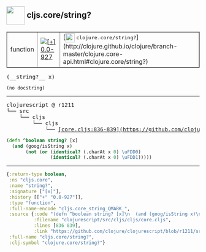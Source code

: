 ## <img width="48px" valign="middle" src="http://i.imgur.com/Hi20huC.png"> cljs.core/string?

 <table border="1">
<tr>
<td>function</td>
<td><a href="https://github.com/cljsinfo/api-refs/tree/0.0-927"><img valign="middle" alt="[+] 0.0-927" src="https://img.shields.io/badge/+-0.0--927-lightgrey.svg"></a> </td>
<td>
[<img height="24px" valign="middle" src="http://i.imgur.com/1GjPKvB.png"> <samp>clojure.core/string?</samp>](http://clojure.github.io/clojure/branch-master/clojure.core-api.html#clojure.core/string?)
</td>
</tr>
</table>

 <samp>
(__string?__ x)<br>
</samp>

```
(no docstring)
```

---

 <pre>
clojurescript @ r1211
└── src
    └── cljs
        └── cljs
            └── <ins>[core.cljs:836-839](https://github.com/clojure/clojurescript/blob/r1211/src/cljs/cljs/core.cljs#L836-L839)</ins>
</pre>

```clj
(defn ^boolean string? [x]
  (and (goog/isString x)
       (not (or (identical? (.charAt x 0) \uFDD0)
                (identical? (.charAt x 0) \uFDD1)))))
```


---

```clj
{:return-type boolean,
 :ns "cljs.core",
 :name "string?",
 :signature ["[x]"],
 :history [["+" "0.0-927"]],
 :type "function",
 :full-name-encode "cljs.core_string_QMARK_",
 :source {:code "(defn ^boolean string? [x]\n  (and (goog/isString x)\n       (not (or (identical? (.charAt x 0) \\uFDD0)\n                (identical? (.charAt x 0) \\uFDD1)))))",
          :filename "clojurescript/src/cljs/cljs/core.cljs",
          :lines [836 839],
          :link "https://github.com/clojure/clojurescript/blob/r1211/src/cljs/cljs/core.cljs#L836-L839"},
 :full-name "cljs.core/string?",
 :clj-symbol "clojure.core/string?"}

```
